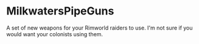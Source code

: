 # MilkwatersPipeGuns
A set of new weapons for your Rimworld raiders to use. I'm not sure if you would want your colonists using them.

